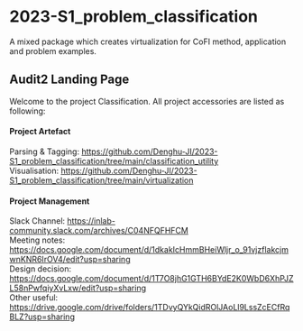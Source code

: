 # 2023-S1_problem_classification
A mixed package which creates virtualization for CoFI method, application and problem examples. 
## Audit2 Landing Page
Welcome to the project Classification. All project accessories are listed as following:
#### Project Artefact
Parsing & Tagging: https://github.com/Denghu-JI/2023-S1_problem_classification/tree/main/classification_utility <br />
Visualisation: https://github.com/Denghu-JI/2023-S1_problem_classification/tree/main/virtualization

#### Project Management
Slack Channel: https://inlab-community.slack.com/archives/C04NFQFHFCM <br />
Meeting notes: https://docs.google.com/document/d/1dkakIcHmmBHeiWljr_o_91vjzflakcjmwnKNR6IrOV4/edit?usp=sharing <br />
Design decision: https://docs.google.com/document/d/1T7O8jhG1GTH6BYdE2K0WbD6XhPJZL58nPwfqiyXvLxw/edit?usp=sharing <br />
Other useful: https://drive.google.com/drive/folders/1TDvyQYkQidROlJAoLl9LssZcECfRqBLZ?usp=sharing


